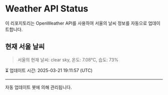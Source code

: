 
# Weather API Status

이 리포지토리는 OpenWeather API를 사용하여 서울의 날씨 정보를 자동으로 업데이트합니다.

## 현재 서울 날씨
> 서울의 현재 날씨: clear sky, 온도: 7.08°C, 습도: 73%

⏳ 업데이트 시간: 2025-03-21 19:11:57 (UTC)

---
자동 업데이트 봇에 의해 관리됩니다.
